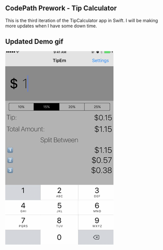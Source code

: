 ## CodePath Prework - Tip Calculator 

This is the third iteration of the TipCalculator app in Swift. I will be making more updates when I have some down time.

## Updated Demo gif 

![demo gif](appDemo.gif)
